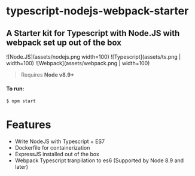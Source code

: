 # typescript-nodejs-webpack-starter

## A Starter kit for Typescript with Node.JS with webpack set up out of the box

![Node.JS](assets/nodejs.png width=100) ![Typescript](assets/ts.png | width=100) ![Webpack](assets/webpack.png | width=100)

> Requires **Node v8.9+**

#### To run:

```
$ npm start
```

# Features

* Write NodeJS with Typescript + ES7
* Dockerfile for containerization
* ExpressJS installed out of the box
* Webpack Typescript tranpilation to es6 (Supported by Node 8.9 and later)
